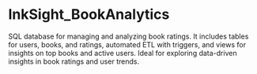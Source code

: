 # InkSight_BookAnalytics
SQL database for managing and analyzing book ratings. It includes tables for users, books, and ratings, automated ETL with triggers, and views for insights on top books and active users. Ideal for exploring data-driven insights in book ratings and user trends.
